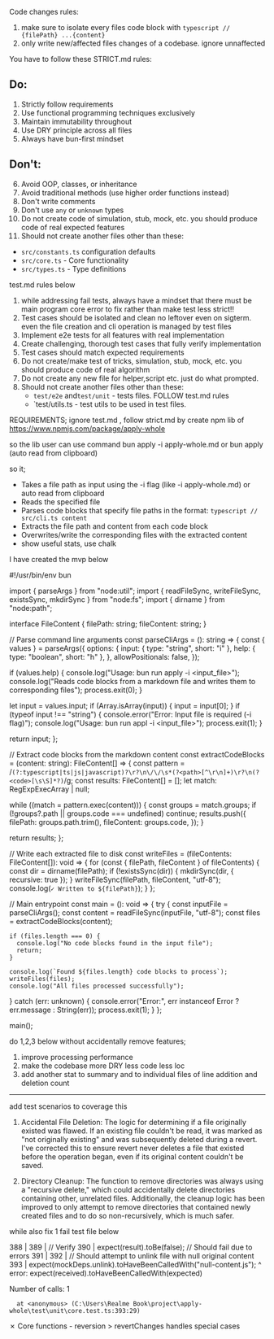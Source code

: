 Code changes rules: 
1. make sure to isolate every files code block with ```typescript // {filePath} ...{content} ```
2. only write new/affected files changes of a codebase. ignore unnaffected

You have to follow these STRICT.md rules:
## Do:

1. Strictly follow requirements
2. Use functional programming techniques exclusively
3. Maintain immutability throughout
4. Use DRY principle across all files
5. Always have bun-first mindset

## Don't:
6. Avoid OOP, classes, or inheritance
7. Avoid traditional methods (use higher order functions instead)
8. Don't write comments
9. Don't use `any` or `unknown` types
10. Do not create code of simulation, stub, mock, etc. you should produce code of real expected features
11. Should not create another files other than these:
   - `src/constants.ts` configuration defaults
   - `src/core.ts` - Core functionality
   - `src/types.ts` - Type definitions

test.md rules below

1. while addressing fail tests, always have a mindset that there must be main program core error to fix rather than make test less strict!!
2. Test cases should be isolated and clean no leftover even on sigterm. even the file creation and cli operation is managed by test files
3. Implement e2e tests for all features with real implementation
4. Create challenging, thorough test cases that fully verify implementation
5. Test cases should match expected requirements
6. Do not create/make test of tricks, simulation, stub, mock, etc. you should produce code of real algorithm
7. Do not create any new file for helper,script etc. just do what prompted.
8. Should not create another files other than these:
   - `test/e2e` and`test/unit` - tests files. FOLLOW test.md rules
   - `test/utils.ts - test utils to be used in test files. 





REQUIREMENTS; ignore test.md , follow strict.md by create npm lib of https://www.npmjs.com/package/apply-whole

so the lib user can use command bun apply -i apply-whole.md or bun apply (auto read from clipboard)

so it;
- Takes a file path as input using the -i flag (like -i apply-whole.md) or auto read from clipboard
- Reads the specified file
- Parses code blocks that specify file paths in the format: ```typescript // src/cli.ts content ```
- Extracts the file path and content from each code block
- Overwrites/write the corresponding files with the extracted content
- show useful stats, use chalk

I have created the mvp below

#!/usr/bin/env bun

import { parseArgs } from "node:util";
import { readFileSync, writeFileSync, existsSync, mkdirSync } from "node:fs";
import { dirname } from "node:path";

interface FileContent {
  filePath: string;
  fileContent: string;
}

// Parse command line arguments
const parseCliArgs = (): string => {
  const { values } = parseArgs({
    options: {
      input: { type: "string", short: "i" },
      help:  { type: "boolean", short: "h" },
    },
    allowPositionals: false,
  });

  if (values.help) {
    console.log("Usage: bun run apply -i <input_file>");
    console.log("Reads code blocks from a markdown file and writes them to corresponding files");
    process.exit(0);
  }

  let input = values.input;
  if (Array.isArray(input)) {
    input = input[0];
  }
  if (typeof input !== "string") {
    console.error("Error: Input file is required (-i flag)");
    console.log("Usage: bun run appl -i <input_file>");
    process.exit(1);
  }

  return input;
};

// Extract code blocks from the markdown content
const extractCodeBlocks = (content: string): FileContent[] => {
  const pattern = /```(?:typescript|ts|js|javascript)?\r?\n\/\/\s*(?<path>[^\r\n]+)\r?\n(?<code>[\s\S]*?)```/g;
  const results: FileContent[] = [];
  let match: RegExpExecArray | null;

  while ((match = pattern.exec(content))) {
    const groups = match.groups;
    if (!groups?.path || groups.code === undefined) continue;
    results.push({
      filePath: groups.path.trim(),
      fileContent: groups.code,
    });
  }

  return results;
};

// Write each extracted file to disk
const writeFiles = (fileContents: FileContent[]): void => {
  for (const { filePath, fileContent } of fileContents) {
    const dir = dirname(filePath);
    if (!existsSync(dir)) {
      mkdirSync(dir, { recursive: true });
    }
    writeFileSync(filePath, fileContent, "utf-8");
    console.log(`✓ Written to ${filePath}`);
  }
};

// Main entrypoint
const main = (): void => {
  try {
    const inputFile = parseCliArgs();
    const content   = readFileSync(inputFile, "utf-8");
    const files     = extractCodeBlocks(content);

    if (files.length === 0) {
      console.log("No code blocks found in the input file");
      return;
    }

    console.log(`Found ${files.length} code blocks to process`);
    writeFiles(files);
    console.log("All files processed successfully");
  } catch (err: unknown) {
    console.error("Error:", err instanceof Error ? err.message : String(err));
    process.exit(1);
  }
};

main();
















do 1,2,3 below without accidentally remove features;

1. improve processing performance
2. make the codebase more DRY less code less loc
3. add another stat to summary and to individual files of line addition and deletion count

------------------------------------------


add test scenarios to coverage this

1. Accidental File Deletion: The logic for determining if a file originally existed was flawed. If an existing file couldn't be read, it was marked as "not originally existing" and was subsequently deleted during a revert. I've corrected this to ensure revert never deletes a file that existed before the operation began, even if its original content couldn't be saved.

2. Directory Cleanup: The function to remove directories was always using a "recursive delete," which could accidentally delete directories containing other, unrelated files. Additionally, the cleanup logic has been improved to only attempt to remove directories that contained newly created files and to do so non-recursively, which is much safer.

while also fix 1 fail test file below 

388 |
389 |     // Verify
390 |     expect(result).toBe(false); // Should fail due to errors
391 |
392 |     // Should attempt to unlink file with null original content
393 |     expect(mockDeps.unlink).toHaveBeenCalledWith("null-content.js");
                                  ^
error: expect(received).toHaveBeenCalledWith(expected)

Number of calls: 1

      at <anonymous> (C:\Users\Realme Book\project\apply-whole\test\unit\core.test.ts:393:29)
✗ Core functions - reversion > revertChanges handles special cases